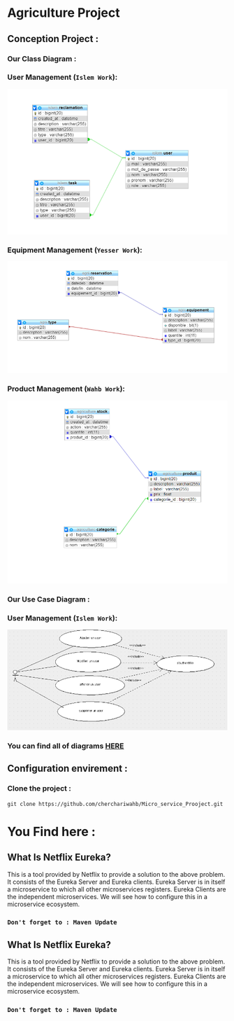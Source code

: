 # Agriculture Project
## Conception Project : 
### Our Class Diagram : 

### User Management (`Islem Work`):
![GitHub Logo](conception/Class_Islem.PNG)

### Equipment Management (`Yesser Work`):
![GitHub Logo](conception/Class_yesser.PNG)

### Product Management (`Wahb Work`):
![GitHub Logo](conception/DiagramClass.PNG)

### Our Use Case Diagram : 

### User Management (`Islem Work`):
![GitHub Logo](conception/islem1.PNG)

### You can find all of diagrams [HERE](conception/)


## Configuration envirement :
### Clone the project :
```console
git clone https://github.com/cherchariwahb/Micro_service_Prooject.git
```



# You Find here :


## What Is Netflix Eureka?
This is a tool provided by Netflix to provide a solution to the above problem. It consists of the Eureka Server and Eureka clients. Eureka Server is in itself a microservice to which all other microservices registers. Eureka Clients are the independent microservices. We will see how to configure this in a microservice ecosystem.

### `Don't forget to : Maven Update`
## What Is Netflix Eureka?
This is a tool provided by Netflix to provide a solution to the above problem. It consists of the Eureka Server and Eureka clients. Eureka Server is in itself a microservice to which all other microservices registers. Eureka Clients are the independent microservices. We will see how to configure this in a microservice ecosystem.

### `Don't forget to : Maven Update`


